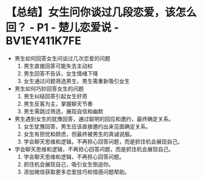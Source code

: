# 【总结】女生问你谈过几段恋爱，该怎么回？ - P1 - 楚儿恋爱说 - BV1EY411K7FE

-   男生如何回答女生问谈过几次恋爱的问题
    1.  男生直接回答可能失去主动权
    2.  男生回答不告诉，女生情绪下降
    3.  女生通过问题筛选男生，男生需重新吸引女生
-   男生如何巧妙回答女生的问题
    1.  男生纠结回答引起女生好奇
    2.  男生反客为主，掌握聊天节奏
    3.  男生需跳过筛选，展现自信和幽默
-   男生遇到女生的犹豫回答，通过聪明的回应和邀约，最终确定关系。
    1.  女生犹豫回答，男生应该直接邀约出来见面确定关系。
    2.  女生有担忧和顾虑，但最终被男生的真诚说服。
    3.  学会聊天思维和逻辑，不再担心回答问题，而是抓住机会展现自己。
-   学会聊天思维和逻辑，不再担心回答问题，而是抓住机会展现自己。
    1.  学会聊天思维和逻辑，不再担心回答问题。
    2.  抓住机会展现自己，吸引女生倒追你。
    3.  添加微信获取更多恋爱技巧和情感问题帮助。